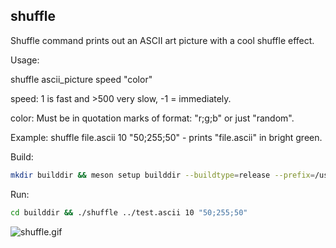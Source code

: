 ## shuffle
Shuffle command prints out an ASCII art picture with a cool shuffle effect.

Usage:

shuffle ascii_picture speed "color"

speed: 1 is fast and >500 very slow, -1 = immediately.

color: Must be in quotation marks of format: "r;g;b" or just "random".

Example: shuffle file.ascii 10 "50;255;50" - prints "file.ascii" in bright green.

Build:
```bash
mkdir builddir && meson setup builddir --buildtype=release --prefix=/usr/bin && meson compile -C builddir
```

Run:
```bash
cd builddir && ./shuffle ../test.ascii 10 "50;255;50"
```
<img src="shuffle.gif" alt="shuffle.gif"></img>
